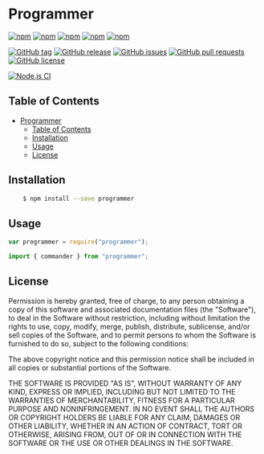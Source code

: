<a id="markdown-programmer" name="programmer"></a>

# Programmer

[![npm](https://img.shields.io/npm/v/programmer.svg?style=plastic)](https://www.npmjs.com/package/programmer)
[![npm](https://img.shields.io/npm/dw/programmer.svg?style=plastic)](https://www.npmjs.com/package/programmer)
[![npm](https://img.shields.io/npm/dm/programmer.svg?style=plastic)](https://www.npmjs.com/package/programmer)
[![npm](https://img.shields.io/npm/dy/programmer.svg?style=plastic)](https://www.npmjs.com/package/programmer)
[![npm](https://img.shields.io/npm/dt/programmer.svg?style=plastic)](https://www.npmjs.com/package/programmer)

[![GitHub tag](https://img.shields.io/github/tag/sridharmallela/programmer.svg?style=plastic)](https://github.com/sridharmallela/programmer/tags)
[![GitHub release](https://img.shields.io/github/release/sridharmallela/programmer.svg?style=plastic)](https://github.com/sridharmallela/programmer/releases)
[![GitHub issues](https://img.shields.io/github/issues/sridharmallela/programmer.svg?style=plastic)](https://github.com/sridharmallela/programmer/issues)
[![GitHub pull requests](https://img.shields.io/github/issues-pr/sridharmallela/programmer.svg?style=plastic)](https://github.com/sridharmallela/programmer/pulls)
[![GitHub license](https://img.shields.io/badge/license-MIT-blue.svg?style=plastic)](https://raw.githubusercontent.com/sridharmallela/programmer/master/LICENSE)

[![Node.js CI](https://github.com/sridharmallela/programmer/actions/workflows/node.js.yml/badge.svg?branch=master)](https://github.com/sridharmallela/programmer/actions/workflows/node.js.yml)

<a id="markdown-table-of-contents" name="table-of-contents"></a>

## Table of Contents

<!-- TOC -->

- [Programmer](#programmer)
  - [Table of Contents](#table-of-contents)
  - [Installation](#installation)
  - [Usage](#usage)
  - [License](#license)

<!-- /TOC -->

<a id="markdown-installation" name="installation"></a>

## Installation

```bash
    $ npm install --save programmer
```

<a id="markdown-usage" name="usage"></a>

## Usage

```js
var programmer = require("programmer");
```

```ts
import { commander } from "programmer";
```

<a id="markdown-license" name="license"></a>

## License

Permission is hereby granted, free of charge, to any person obtaining a copy
of this software and associated documentation files (the "Software"), to deal
in the Software without restriction, including without limitation the rights
to use, copy, modify, merge, publish, distribute, sublicense, and/or sell
copies of the Software, and to permit persons to whom the Software is
furnished to do so, subject to the following conditions:

The above copyright notice and this permission notice shall be included in all
copies or substantial portions of the Software.

THE SOFTWARE IS PROVIDED "AS IS", WITHOUT WARRANTY OF ANY KIND, EXPRESS OR
IMPLIED, INCLUDING BUT NOT LIMITED TO THE WARRANTIES OF MERCHANTABILITY,
FITNESS FOR A PARTICULAR PURPOSE AND NONINFRINGEMENT. IN NO EVENT SHALL THE
AUTHORS OR COPYRIGHT HOLDERS BE LIABLE FOR ANY CLAIM, DAMAGES OR OTHER
LIABILITY, WHETHER IN AN ACTION OF CONTRACT, TORT OR OTHERWISE, ARISING FROM,
OUT OF OR IN CONNECTION WITH THE SOFTWARE OR THE USE OR OTHER DEALINGS IN THE
SOFTWARE.
